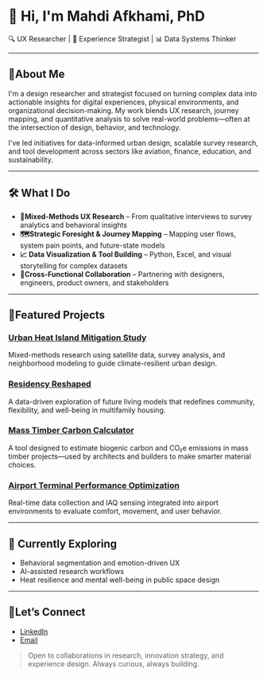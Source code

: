 # 👋 Hi, I'm Mahdi Afkhami, PhD

🔍 UX Researcher | 🧠 Experience Strategist | 📊 Data Systems Thinker

---

## 💬About Me
I'm a design researcher and strategist focused on turning complex data into actionable insights for digital experiences, physical environments, and organizational decision-making. My work blends UX research, journey mapping, and quantitative analysis to solve real-world problems—often at the intersection of design, behavior, and technology.

I've led initiatives for data-informed urban design, scalable survey research, and tool development across sectors like aviation, finance, education, and sustainability.

---

## 🛠️ What I Do
- **🎯Mixed-Methods UX Research** – From qualitative interviews to survey analytics and behavioral insights
- **🗺️Strategic Foresight & Journey Mapping** – Mapping user flows, system pain points, and future-state models
- **📈 Data Visualization & Tool Building** – Python, Excel, and visual storytelling for complex datasets
- **🤝Cross-Functional Collaboration** – Partnering with designers, engineers, product owners, and stakeholders

---

## 🌟Featured Projects
### [Urban Heat Island Mitigation Study](https://github.com/mafkhami23/Urban-Heat-Island-Mitigation)
Mixed-methods research using satellite data, survey analysis, and neighborhood modeling to guide climate-resilient urban design.

### [Residency Reshaped](https://github.com/mafkhami23/Residency_Reshaped)
A data-driven exploration of future living models that redefines community, flexibility, and well-being in multifamily housing.

### [Mass Timber Carbon Calculator](https://github.com/mafkhami23/Mass-Timber-Embodied-Carbon/tree/main)
A tool designed to estimate biogenic carbon and CO₂e emissions in mass timber projects—used by architects and builders to make smarter material choices.

### [Airport Terminal Performance Optimization](https://github.com/mafkhami23/Airport_Terminal_Performance_Optimization)
Real-time data collection and IAQ sensing integrated into airport environments to evaluate comfort, movement, and user behavior.

---

## 🔬 Currently Exploring
- Behavioral segmentation and emotion-driven UX
- AI-assisted research workflows
- Heat resilience and mental well-being in public space design

---

## 🤝Let’s Connect
- [LinkedIn](https://www.linkedin.com/in/mahdi-afkhamiaghda/)
- [Email](mailto:afkhami.mahdi1991@gmail.com)

> Open to collaborations in research, innovation strategy, and experience design. Always curious, always building.


<!--
**mafkhami23/mafkhami23** is a ✨ _special_ ✨ repository because its `README.md` (this file) appears on your GitHub profile.

Here are some ideas to get you started:

- 🔭 I’m currently working on ...
- 🌱 I’m currently learning ...
- 👯 I’m looking to collaborate on ...
- 🤔 I’m looking for help with ...
- 💬 Ask me about ...
- 📫 How to reach me: ...
- 😄 Pronouns: ...
- ⚡ Fun fact: ...
-->

